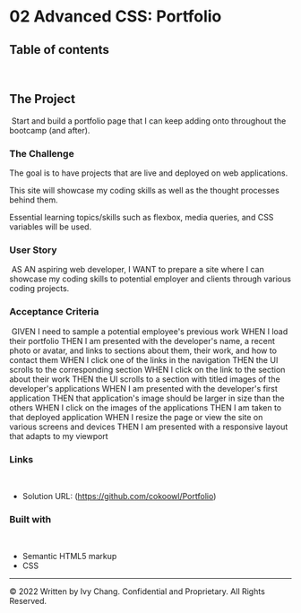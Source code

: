 # 02 Advanced CSS: Portfolio
## Table of contents
​
​
## The Project
​
Start and build a portfolio page that I can keep adding onto throughout the bootcamp (and after).

### The Challenge

The goal is to have projects that are live and deployed on web applications.

This site will showcase my coding skills as well as the thought processes behind them. 

Essential learning topics/skills such as flexbox, media queries, and CSS variables will be used. 
​
### User Story
​
AS AN aspiring web developer, I WANT to prepare a site where I can showcase my coding skills to potential employer and clients through various coding projects. 

### Acceptance Criteria
​
GIVEN I need to sample a potential employee's previous work WHEN I load their portfolio
THEN I am presented with the developer's name, a recent photo or avatar, and links to sections about them, their work, and how to contact them 
WHEN I click one of the links in the navigation
THEN the UI scrolls to the corresponding section
WHEN I click on the link to the section about their work
THEN the UI scrolls to a section with titled images of the developer's applications
WHEN I am presented with the developer's first application
THEN that application's image should be larger in size than the others
WHEN I click on the images of the applications
THEN I am taken to that deployed application
WHEN I resize the page or view the site on various screens and devices
THEN I am presented with a responsive layout that adapts to my viewport
​
​
### Links
​
- Solution URL: (https://github.com/cokoowl/Portfolio)
​
​
### Built with
​
- Semantic HTML5 markup
- CSS

---
© 2022 Written by Ivy Chang. Confidential and Proprietary. All Rights Reserved.